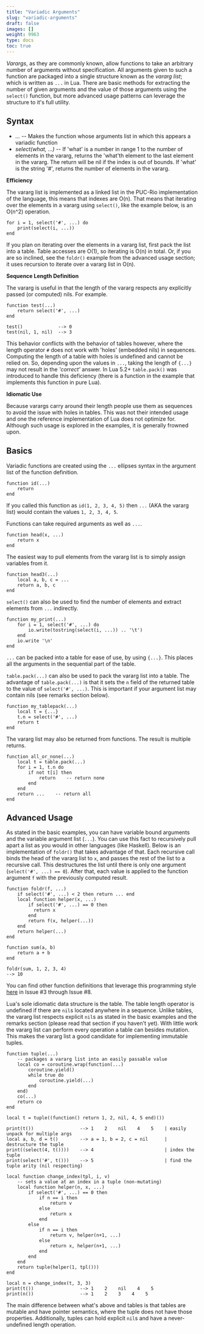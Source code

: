 ```yaml
---
title: "Variadic Arguments"
slug: "variadic-arguments"
draft: false
images: []
weight: 9963
type: docs
toc: true
---
```


*Varargs*, as they are commonly known, allow functions to take an arbitrary number of arguments without specification. All arguments given to such a function are packaged into a single structure known as the *vararg list*; which is written as `...` in Lua. There are basic methods for extracting the number of given arguments and the value of those arguments using the `select()` function, but more advanced usage patterns can leverage the structure to it's full utility.

## Syntax
 - *...* -- Makes the function whose arguments list in which this appears a variadic function
 - *select(what, ...)* -- If 'what' is a number in range 1 to the number of elements in the vararg, returns the 'what'th element to the last element in the vararg. The return will be nil if the index is out of bounds. If 'what' is the string '#', returns the number of elements in the vararg.

**Efficiency**

The vararg list is implemented as a linked list in the PUC-Rio implementation of the language, this means that indexes are O(n). That means that iterating over the elements in a vararg using `select()`, like the example below, is an O(n^2) operation.

    for i = 1, select('#', ...) do
        print(select(i, ...))
    end

If you plan on iterating over the elements in a vararg list, first pack the list into a table. Table accesses are O(1), so iterating is O(n) in total. Or, if you are so inclined, see the `foldr()` example from the advanced usage section; it uses recursion to iterate over a vararg list in O(n).

**Sequence Length Definition**

The vararg is useful in that the length of the vararg respects any explicitly passed (or computed) nils. For example.

    function test(...)
        return select('#', ...)
    end

    test()             --> 0
    test(nil, 1, nil)  --> 3

This behavior conflicts with the behavior of tables however, where the length operator `#` does not work with 'holes' (embedded nils) in sequences. Computing the length of a table with holes is undefined and cannot be relied on. So, depending upon the values in `...`, taking the length of `{...}` may not result in the *'correct'* answer. In Lua 5.2+ `table.pack()` was introduced to handle this deficiency (there is a function in the example that implements this function in pure Lua).

**Idiomatic Use**

Because varargs carry around their length people use them as sequences to avoid the issue with holes in tables. This was not their intended usage and one the reference implementation of Lua does not optimize for. Although such usage is explored in the examples, it is generally frowned upon.

## Basics
Variadic functions are created using the `...` ellipses syntax in the argument list of the function definition.

    function id(...)
        return
    end

If you called this function as `id(1, 2, 3, 4, 5)` then `...` (AKA the vararg list) would contain the values `1, 2, 3, 4, 5`.

Functions can take required arguments as well as `...`.

    function head(x, ...)
        return x
    end

The easiest way to pull elements from the vararg list is to simply assign variables from it.

    function head3(...)
        local a, b, c = ...
        return a, b, c
    end

`select()` can also be used to find the number of elements and extract elements from `...` indirectly.

    function my_print(...)
        for i = 1, select('#', ...) do
            io.write(tostring(select(i, ...)) .. '\t')
        end
        io.write '\n'
    end

`...` can be packed into a table for ease of use, by using `{...}`. This places all the arguments in the sequential part of the table.
<!-- if version [gte 5.2] -->
`table.pack(...)` can also be used to pack the vararg list into a table. The advantage of `table.pack(...)` is that it sets the `n` field of the returned table to the value of `select('#', ...)`. This is important if your argument list may contain nils (see remarks section below).
<!-- end version if -->

    function my_tablepack(...)
        local t = {...}
        t.n = select('#', ...)
        return t
    end

The vararg list may also be returned from functions. The result is multiple returns.

    function all_or_none(...)
        local t = table.pack(...)
        for i = 1, t.n do
            if not t[i] then
                return    -- return none
            end
        end
        return ...    -- return all
    end

## Advanced Usage
As stated in the basic examples, you can have variable bound arguments and the variable argument list (`...`). You can use this fact to recursively pull apart a list as you would in other languages (like Haskell). Below is an implementation of `foldr()` that takes advantage of that. Each recursive call binds the head of the vararg list to `x`, and passes the rest of the list to a recursive call. This destructures the list until there is only one argument (`select('#', ...) == 0`). After that, each value is applied to the function argument `f` with the previously computed result.

    function foldr(f, ...)
        if select('#', ...) < 2 then return ... end
        local function helper(x, ...)
            if select('#', ...) == 0 then
              return x
            end
            return f(x, helper(...))
        end
        return helper(...)
    end
    
    function sum(a, b)
        return a + b
    end
    
    foldr(sum, 1, 2, 3, 4)
    --> 10    

You can find other function definitions that leverage this programming style [here][1] in Issue #3 through Issue #8.

Lua's sole idiomatic data structure is the table. The table length operator is undefined if there are `nil`s located anywhere in a sequence. Unlike tables, the vararg list respects explicit `nil`s as stated in the basic examples and the remarks section (please read that section if you haven't yet). With little work the vararg list can perform every operation a table can besides mutation. This makes the vararg list a good candidate for implementing immutable tuples.

    function tuple(...)
        -- packages a vararg list into an easily passable value
        local co = coroutine.wrap(function(...)
            coroutine.yield()
            while true do
                coroutine.yield(...)
            end
        end)
        co(...)
        return co
    end
    
    local t = tuple((function() return 1, 2, nil, 4, 5 end)())
    
    print(t())                 --> 1    2    nil    4    5    | easily unpack for multiple args
    local a, b, d = t()        --> a = 1, b = 2, c = nil      | destructure the tuple
    print((select(4, t())))    --> 4                          | index the tuple
    print(select('#', t()))    --> 5                          | find the tuple arity (nil respecting)
    
    local function change_index(tpl, i, v)
        -- sets a value at an index in a tuple (non-mutating)
        local function helper(n, x, ...)
            if select('#', ...) == 0 then
                if n == i then
                    return v
                else
                    return x
                end
            else
                if n == i then
                    return v, helper(n+1, ...)
                else
                    return x, helper(n+1, ...)
                end
            end
        end
        return tuple(helper(1, tpl()))
    end
    
    local n = change_index(t, 3, 3)
    print(t())                 --> 1    2    nil    4    5
    print(n())                 --> 1    2    3    4    5

The main difference between what's above and tables is that tables are mutable and have pointer semantics, where the tuple does not have those properties. Additionally, tuples can hold explicit `nil`s and have a never-undefined length operation.
    

  [1]: http://lua-users.org/wiki/VarargTheSecondClassCitizen

